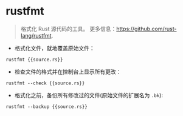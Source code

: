 # rustfmt

> 格式化 Rust 源代码的工具。
> 更多信息：<https://github.com/rust-lang/rustfmt>.

- 格式化文件，就地覆盖原始文件：

`rustfmt {{source.rs}}`

- 检查文件的格式并在控制台上显示所有更改：

`rustfmt --check {{source.rs}}`

- 格式化之前，备份所有修改过的文件(原始文件的扩展名为 `.bk`):

`rustfmt --backup {{source.rs}}`
